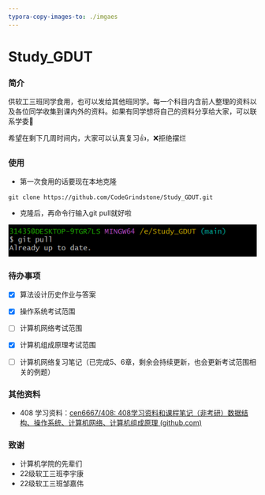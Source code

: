 ```yaml
---
typora-copy-images-to: ./imgaes
---
```


# Study_GDUT
### 简介

供软工三班同学食用，也可以发给其他班同学。每一个科目内含前人整理的资料以及各位同学收集到课内外的资料。如果有同学想将自己的资料分享给大家，可以联系学委📢

希望在剩下几周时间内，大家可以认真复习👍，❌拒绝摆烂

### 使用

* 第一次食用的话要现在本地克隆

```linux
git clone https://github.com/CodeGrindstone/Study_GDUT.git
```

* 克隆后，再命令行输入git pull就好啦

![image-20240607170351486](imgaes/image-20240607170351486.png)



### 待办事项

+ [x] 算法设计历史作业与答案
+ [x] 操作系统考试范围
+ [ ] 计算机网络考试范围
+ [x] 计算机组成原理考试范围
+ [ ] 计算机网络复习笔记（已完成5、6章，剩余会持续更新，也会更新考试范围相关的例题）



### 其他资料

* 408 学习资料：[cen6667/408: 408学习资料和课程笔记（非考研）数据结构、操作系统、计算机网络、计算机组成原理 (github.com)](https://github.com/cen6667/408)



### 致谢

* 计算机学院的先辈们
* 22级软工三班李宇康
* 22级软工三班邹嘉伟

